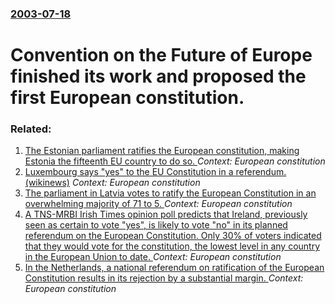 ### [2003-07-18](/news/2003/07/18/index.md)

#  Convention on the Future of Europe finished its work and proposed the first European constitution.




### Related:

1. [ The Estonian parliament ratifies the European constitution, making Estonia the fifteenth EU country to do so. ](/news/2006/05/9/the-estonian-parliament-ratifies-the-european-constitution-making-estonia-the-fifteenth-eu-country-to-do-so.md) _Context: European constitution_
2. [ Luxembourg says "yes" to the EU Constitution in a referendum. (wikinews)](/news/2005/07/10/luxembourg-says-yes-to-the-eu-constitution-in-a-referendum-wikinews.md) _Context: European constitution_
3. [ The parliament in Latvia votes to ratify the European Constitution in an overwhelming majority of 71 to 5. ](/news/2005/06/2/the-parliament-in-latvia-votes-to-ratify-the-european-constitution-in-an-overwhelming-majority-of-71-to-5.md) _Context: European constitution_
4. [ A TNS-MRBI Irish Times opinion poll predicts that Ireland, previously seen as certain to vote "yes", is likely to vote "no" in its planned referendum on the European Constitution. Only 30% of voters indicated that they would vote for the constitution, the lowest level in any country in the European Union to date. ](/news/2005/06/14/a-tns-mrbi-irish-times-opinion-poll-predicts-that-ireland-previously-seen-as-certain-to-vote-yes-is-likely-to-vote-no-in-its-planned.md) _Context: European constitution_
5. [ In the Netherlands, a national referendum on ratification of the European Constitution results in its rejection by a substantial margin. ](/news/2005/06/1/in-the-netherlands-a-national-referendum-on-ratification-of-the-european-constitution-results-in-its-rejection-by-a-substantial-margin.md) _Context: European constitution_
